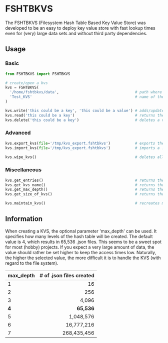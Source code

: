 # FSHTBKVS

The FSHTBKVS (Filesystem Hash Table Based Key Value Store) was developed
to be an easy to deploy key value store with fast lookup times even for (very)
large data sets and without third party dependencies.

## Usage

### Basic
```python
from FSHTBKVS import FSHTBKVS

# create/open a kvs
kvs = FSHTBKVS(
  '/home/fshtbkvs/data',                                  # path where the kvs will be created/is located
  'Test_KVS'                                              # name of the kvs
)

kvs.write('this could be a key', 'this could be a value') # adds/updates a value
kvs.read('this could be a key')                           # returns the value for a given key
kvs.delete('this could be a key')                         # deletes a value
```

### Advanced
```python
kvs.export_kvs(file='/tmp/kvs_export.fshtbkvs')           # exports the whole kvs into a .fshtbkvs file
kvs.import_kvs(file='/tmp/kvs_export.fshtbkvs')           # imports a .fshtbkvs file

kvs.wipe_kvs()                                            # deletes all entries
```

### Miscellaneous
```python
kvs.get_entries()                                         # returns the number of entries
kvs.get_kvs_name()                                        # returns the name of the kvs
kvs.get_max_depth()                                       # returns the depth of the kvs
kvs.get_size_of_kvs()                                     # returns the size of the kvs in megabytes (as float)

kvs.maintain_kvs()                                        # recreates missing/broken .json files and counts all entries
```

## Information
When creating a KVS, the optional parameter 'max_depth' can be used.
It specifies how many levels of the hash table will be created.
The default value is 4, which results in 65,536 .json files. This seems to be
a sweet spot for most (hobby) projects. If you expect a very large amount of data,
the value should rather be set higher to keep the access times low. Naturally,
the higher the selected value, the more difficult it is to handle the KVS
(with regard to the file system).

| max_depth    | # of .json files created |
|--------------|-------------------------:|
| 1            | 16                       |
| 2            | 256                      |
| 3            | 4,096                    |
| **4**        | **65,536**               |
| 5            | 1,048,576                |
| 6            | 16,777,216               |
| 7            | 268,435,456              |
